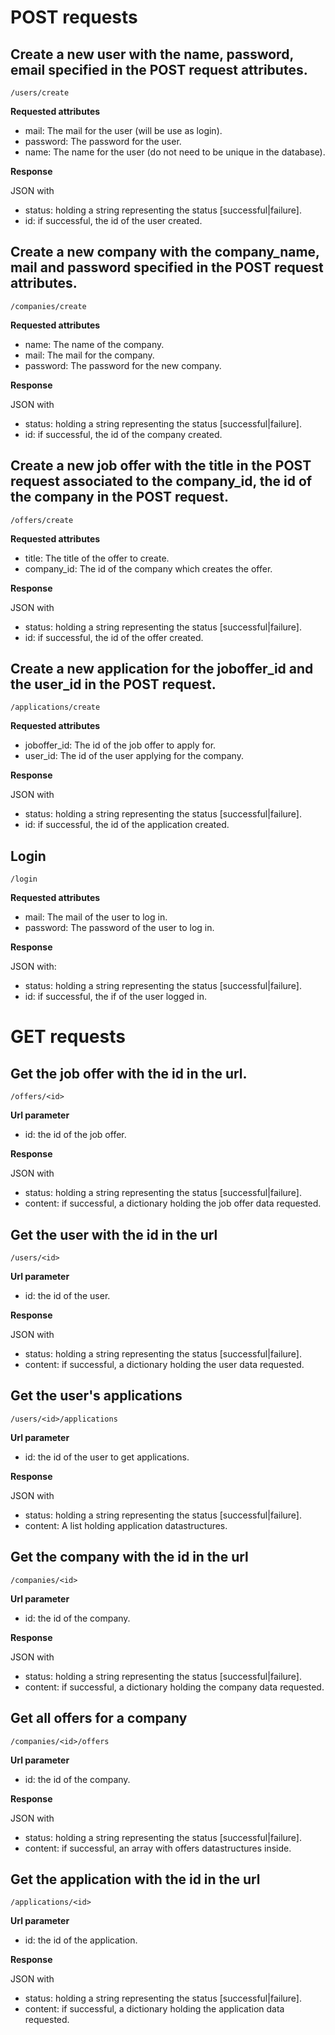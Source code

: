 # POST requests

## Create a new user with the name, password, email specified in the POST request attributes.

~~~
/users/create
~~~

**Requested attributes**
- mail: The mail for the user (will be use as login).
- password: The password for the user.
- name: The name for the user (do not need to be unique in the database).

**Response**

JSON with
- status: holding a string representing the status [successful|failure].
- id: if successful, the id of the user created.

## Create a new company with the company_name, mail and password specified in the POST request attributes.

~~~
/companies/create
~~~

**Requested attributes**
- name: The name of the company.
- mail: The mail for the company.
- password: The password for the new company.

**Response**

JSON with
- status: holding a string representing the status [successful|failure].
- id: if successful, the id of the company created.

## Create a new job offer with the title in the POST request associated to the company_id, the id of the company in the POST request.

~~~
/offers/create
~~~

**Requested attributes**
- title: The title of the offer to create.
- company_id: The id of the company which creates the offer.

**Response**

JSON with
- status: holding a string representing the status [successful|failure].
- id: if successful, the id of the offer created.

## Create a new application for the joboffer_id and the user_id in the POST request.

~~~
/applications/create 
~~~
**Requested attributes**
- joboffer_id: The id of the job offer to apply for.
- user_id: The id of the user applying for the company.

**Response**

JSON with
- status: holding a string representing the status [successful|failure].
- id: if successful, the id of the application created.

## Login

~~~
/login
~~~

**Requested attributes**
- mail: The mail of the user to log in.
- password: The password of the user to log in.

**Response**

JSON with:
- status: holding a string representing the status [successful|failure].
- id: if successful, the if of the user logged in.

# GET requests

## Get the job offer with the id in the url.

~~~
/offers/<id>
~~~

**Url parameter**
- id: the id of the job offer.

**Response**

JSON with
- status: holding a string representing the status [successful|failure].
- content: if successful, a dictionary holding the job offer data requested.

## Get the user with the id in the url

~~~
/users/<id>
~~~

**Url parameter**
- id: the id of the user.

**Response**

JSON with
- status: holding a string representing the status [successful|failure].
- content: if successful, a dictionary holding the user data requested.

## Get the user's applications

~~~
/users/<id>/applications
~~~

**Url parameter**
- id: the id of the user to get applications.

**Response**

JSON with
- status: holding a string representing the status [successful|failure].
- content: A list holding application datastructures.

## Get the company with the id in the url

~~~
/companies/<id>
~~~

**Url parameter**
- id: the id of the company.

**Response**

JSON with
- status: holding a string representing the status [successful|failure].
- content: if successful, a dictionary holding the company data requested.

## Get all offers for a company

~~~
/companies/<id>/offers
~~~

**Url parameter**
- id: the id of the company.

**Response**

JSON with
- status: holding a string representing the status [successful|failure].
- content: if successful, an array with offers datastructures inside.

## Get the application with the id in the url

~~~
/applications/<id>
~~~

**Url parameter**
- id: the id of the application.

**Response**

JSON with
- status: holding a string representing the status [successful|failure].
- content: if successful, a dictionary holding the application data requested.


